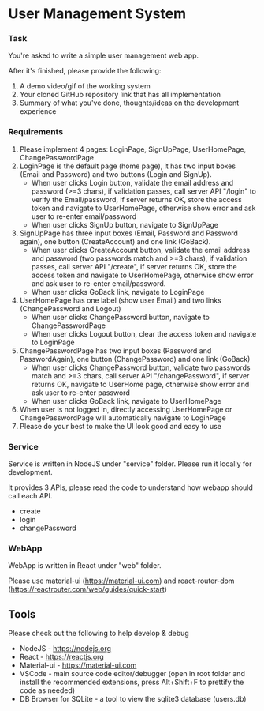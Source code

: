 # User Management System

### Task

You're asked to write a simple user management web app.

After it's finished, please provide the following:

1. A demo video/gif of the working system
2. Your cloned GitHub repository link that has all implementation
3. Summary of what you've done, thoughts/ideas on the development experience

### Requirements

1. Please implement 4 pages: LoginPage, SignUpPage, UserHomePage, ChangePasswordPage
2. LoginPage is the default page (home page), it has two input boxes (Email and Password) and two buttons (Login and SignUp).
    - When user clicks Login button, validate the email address and password (>=3 chars), if validation passes, call server API "/login" to verify the Email/password, if server returns OK, store the access token and navigate to UserHomePage, otherwise show error and ask user to re-enter email/password
    - When user clicks SignUp button, navigate to SignUpPage
3. SignUpPage has three input boxes (Email, Password and Password again), one button (CreateAccount) and one link (GoBack).
    - When user clicks CreateAccount button, validate the email address and password (two passwords match and >=3 chars), if validation passes, call server API "/create", if server returns OK, store the access token and navigate to UserHomePage, otherwise show error and ask user to re-enter email/password.
    - When user clicks GoBack link, navigate to LoginPage
4. UserHomePage has one label (show user Email) and two links (ChangePassword and Logout)
    - When user clicks ChangePassword button, navigate to ChangePasswordPage
    - When user clicks Logout button, clear the access token and navigate to LoginPage
5. ChangePasswordPage has two input boxes (Password and PasswordAgain), one button (ChangePassword) and one link (GoBack)
    - When user clicks ChangePassword button, validate two passwords match and >=3 chars, call server API "/changePassword", if server returns OK, navigate to UserHome page, otherwise show error and ask user to re-enter password
    - When user clicks GoBack link, navigate to UserHomePage
6. When user is not logged in, directly accessing UserHomePage or ChangePasswordPage will automatically navigate to LoginPage
7. Please do your best to make the UI look good and easy to use

### Service

Service is written in NodeJS under "service" folder. Please run it locally for development.

It provides 3 APIs, please read the code to understand how webapp should call each API.
- create
- login
- changePassword

### WebApp

WebApp is written in React under "web" folder.

Please use material-ui (https://material-ui.com) and react-router-dom (https://reactrouter.com/web/guides/quick-start)

## Tools

Please check out the following to help develop & debug

- NodeJS - https://nodejs.org
- React - https://reactjs.org
- Material-ui - https://material-ui.com
- VSCode - main source code editor/debugger (open in root folder and install the recommended extensions, press Alt+Shift+F to prettify the code as needed)
- DB Browser for SQLite - a tool to view the sqlite3 database (users.db)
